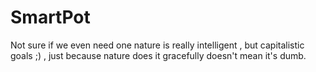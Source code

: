 # SmartPot
Not sure if we even need one nature is really intelligent , but capitalistic goals ;) , just because nature does it gracefully doesn't mean it's dumb.
